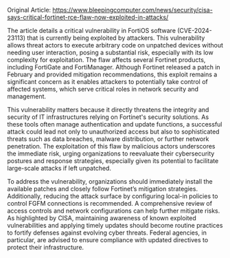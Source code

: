 Original Article: https://www.bleepingcomputer.com/news/security/cisa-says-critical-fortinet-rce-flaw-now-exploited-in-attacks/

The article details a critical vulnerability in FortiOS software (CVE-2024-23113) that is currently being exploited by attackers. This vulnerability allows threat actors to execute arbitrary code on unpatched devices without needing user interaction, posing a substantial risk, especially with its low complexity for exploitation. The flaw affects several Fortinet products, including FortiGate and FortiManager. Although Fortinet released a patch in February and provided mitigation recommendations, this exploit remains a significant concern as it enables attackers to potentially take control of affected systems, which serve critical roles in network security and management.

This vulnerability matters because it directly threatens the integrity and security of IT infrastructures relying on Fortinet's security solutions. As these tools often manage authentication and update functions, a successful attack could lead not only to unauthorized access but also to sophisticated threats such as data breaches, malware distribution, or further network penetration. The exploitation of this flaw by malicious actors underscores the immediate risk, urging organizations to reevaluate their cybersecurity postures and response strategies, especially given its potential to facilitate large-scale attacks if left unpatched.

To address the vulnerability, organizations should immediately install the available patches and closely follow Fortinet’s mitigation strategies. Additionally, reducing the attack surface by configuring local-in policies to control FGFM connections is recommended. A comprehensive review of access controls and network configurations can help further mitigate risks. As highlighted by CISA, maintaining awareness of known exploited vulnerabilities and applying timely updates should become routine practices to fortify defenses against evolving cyber threats. Federal agencies, in particular, are advised to ensure compliance with updated directives to protect their infrastructure.